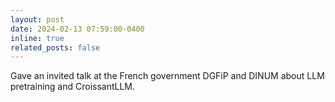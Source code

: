 ```yaml
---
layout: post
date: 2024-02-13 07:59:00-0400
inline: true
related_posts: false
---
```


Gave an invited talk at the French government DGFiP and DINUM about LLM pretraining and CroissantLLM.
